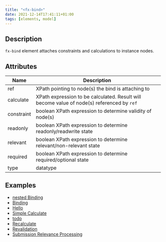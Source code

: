 ```yaml
---
title: "<fx-bind>"
date: 2021-12-14T17:41:11+01:00
tags: [elements, model]
---
```


## Description

`fx-bind` element attaches constraints and calculations to instance nodes.

## Attributes

| Name | Description |
|------|-------------|
|ref | XPath pointing to node(s) the bind is attaching to |
| calculate | XPath expression to be calculated. Result will become value of node(s) referenced by `ref` |
| constraint | boolean XPath expression to determine validity of node(s) |
| readonly | boolean XPath expression to determine readonly/readwrite state |
| relevant | boolean XPath expression to determine relevant/non-relevant state |
| required | boolean XPath expression to determine required/optional state |
| type | datatype |

## Examples

* [nested Binding](../demo/binding-nested.html)
* [Binding](../demo/binding.html)
* [Hello](../demo/body.html)
* [Simple Calculate](../demo/calc-order.html)
* [todo](../demo/nested-todo.html)
* [Recalculate](../demo/recalculate.html)
* [Revalidation](../demo/revalidate.html)
* [Submission Relevance Processing](../demo/submission-relevance.html)

